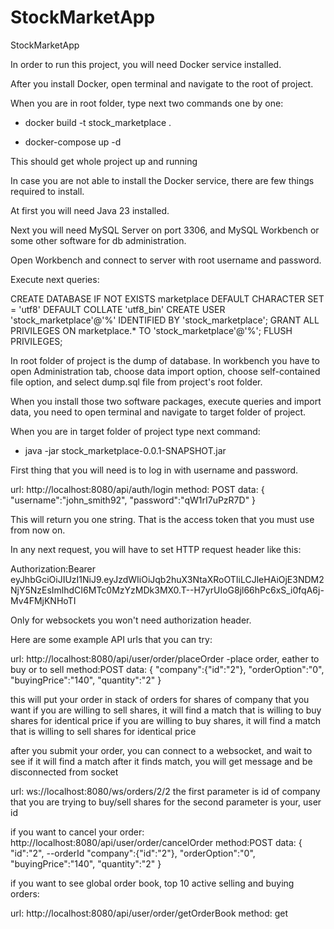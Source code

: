 # StockMarketApp

StockMarketApp

In order to run this project, you will need Docker service installed.

After you install Docker, open terminal and navigate to the root of project.

When you are in root folder, type next two commands one by one:

- docker build -t stock_marketplace .

- docker-compose up -d

This should get whole project up and running

In case you are not able to install the Docker service, there are few things required to install.

At first you will need Java 23 installed.

Next you will need MySQL Server on port 3306, and MySQL Workbench or some other software for db administration.

Open Workbench and connect to server with root username and password.

Execute next queries:

CREATE DATABASE IF NOT EXISTS marketplace DEFAULT CHARACTER SET = 'utf8' DEFAULT COLLATE 'utf8_bin'
CREATE USER 'stock_marketplace'@'%' IDENTIFIED BY 'stock_marketplace';
GRANT ALL PRIVILEGES ON marketplace.\* TO 'stock_marketplace'@'%';
FLUSH PRIVILEGES;

In root folder of project is the dump of database. In workbench you have to open Administration tab, choose data import option, choose self-contained file option, and select dump.sql file from project's root folder.

When you install those two software packages, execute queries and import data, you need to open terminal and navigate to target folder of project.

When you are in target folder of project type next command:

- java -jar stock_marketplace-0.0.1-SNAPSHOT.jar

First thing that you will need is to log in with username and password.

url: http://localhost:8080/api/auth/login
method: POST
data:
{
"username":"john_smith92",
"password":"qW1rI7uPzR7D"
}

This will return you one string. That is the access token that you must use from now on.

In any next request, you will have to set HTTP request header like this:

Authorization:Bearer eyJhbGciOiJIUzI1NiJ9.eyJzdWIiOiJqb2huX3NtaXRoOTIiLCJleHAiOjE3NDM2NjY5NzEsImlhdCI6MTc0MzYzMDk3MX0.T--H7yrUIoG8jl66hPc6xS_i0fqA6j-Mv4FMjKNHoTI

Only for websockets you won't need authorization header.

Here are some example API urls that you can try:

url: http://localhost:8080/api/user/order/placeOrder -place order, eather to buy or to sell
method:POST
data:
{
"company":{"id":"2"},
"orderOption":"0",
"buyingPrice":"140",
"quantity":"2"
}

this will put your order in stack of orders for shares of company that you want
if you are willing to sell shares, it will find a match that is willing to buy shares for identical price
if you are willing to buy shares, it will find a match that is willing to sell shares for identical price

after you submit your order, you can connect to a websocket, and wait to see if it will find a match
after it finds match, you will get message and be disconnected from socket

url: ws://localhost:8080/ws/orders/2/2
the first parameter is id of company that you are trying to buy/sell shares for
the second parameter is your, user id

if you want to cancel your order:
http://localhost:8080/api/user/order/cancelOrder
method:POST
data:
{
"id":"2", --orderId
"company":{"id":"2"},
"orderOption":"0",
"buyingPrice":"140",
"quantity":"2"
}

if you want to see global order book, top 10 active selling and buying orders:

url: http://localhost:8080/api/user/order/getOrderBook
method: get
